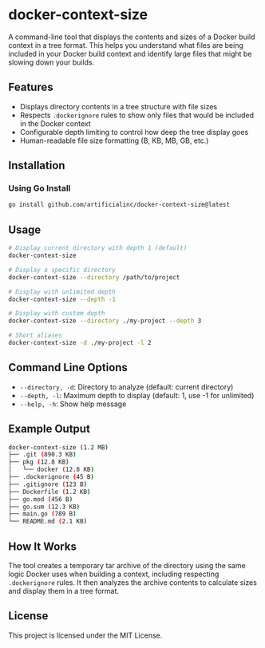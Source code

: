 # docker-context-size

A command-line tool that displays the contents and sizes of a Docker build context in a tree format. This helps you understand what files are being included in your Docker build context and identify large files that might be slowing down your builds.

## Features

- Displays directory contents in a tree structure with file sizes
- Respects `.dockerignore` rules to show only files that would be included in the Docker context
- Configurable depth limiting to control how deep the tree display goes
- Human-readable file size formatting (B, KB, MB, GB, etc.)

## Installation

### Using Go Install

```bash
go install github.com/artificialinc/docker-context-size@latest
```

## Usage

```bash
# Display current directory with depth 1 (default)
docker-context-size

# Display a specific directory
docker-context-size --directory /path/to/project

# Display with unlimited depth
docker-context-size --depth -1

# Display with custom depth
docker-context-size --directory ./my-project --depth 3

# Short aliases
docker-context-size -d ./my-project -l 2
```

## Command Line Options

- `--directory, -d`: Directory to analyze (default: current directory)
- `--depth, -l`: Maximum depth to display (default: 1, use -1 for unlimited)
- `--help, -h`: Show help message

## Example Output

```bash
docker-context-size (1.2 MB)
├── .git (890.3 KB)
├── pkg (12.8 KB)
│   └── docker (12.8 KB)
├── .dockerignore (45 B)
├── .gitignore (123 B)
├── Dockerfile (1.2 KB)
├── go.mod (456 B)
├── go.sum (12.3 KB)
├── main.go (789 B)
└── README.md (2.1 KB)
```

## How It Works

The tool creates a temporary tar archive of the directory using the same logic Docker uses when building a context, including respecting `.dockerignore` rules. It then analyzes the archive contents to calculate sizes and display them in a tree format.

## License

This project is licensed under the MIT License.

